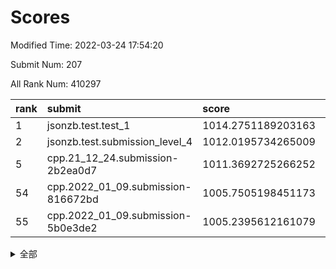 # Scores

Modified Time: 2022-03-24 17:54:20

Submit Num: 207

All Rank Num: 410297

| rank |               submit               |       score        |       sigma        | pk_num |
| :--- | :--------------------------------- | :----------------- | :----------------- | :----- |
| 1    | jsonzb.test.test_1                 | 1014.2751189203163 | 0.8324723262063628 | 7929   |
| 2    | jsonzb.test.submission_level_4     | 1012.0195734265009 | 0.7689503739964639 | 7927   |
| 5    | cpp.21_12_24.submission-2b2ea0d7   | 1011.3692725266252 | 0.7653551604763408 | 7931   |
| 54   | cpp.2022_01_09.submission-816672bd | 1005.7505198451173 | 0.7270813568371431 | 7929   |
| 55   | cpp.2022_01_09.submission-5b0e3de2 | 1005.2395612161079 | 0.7211666850007071 | 7932   |


<details>
<summary>全部</summary>

| rank |                 submit                 |       score        |       sigma        | pk_num |
| :--- | :------------------------------------- | :----------------- | :----------------- | :----- |
| 1    | jsonzb.test.test_1                     | 1014.2751189203163 | 0.8324723262063628 | 7929   |
| 2    | jsonzb.test.submission_level_4         | 1012.0195734265009 | 0.7689503739964639 | 7927   |
| 3    | gobigger.level_3.submission_level_3_24 | 1011.7664832025187 | 0.7986974645955398 | 7927   |
| 4    | gobigger.level_3.submission_level_3_27 | 1011.5901158820587 | 0.7879153266207083 | 7925   |
| 5    | cpp.21_12_24.submission-2b2ea0d7       | 1011.3692725266252 | 0.7653551604763408 | 7931   |
| 6    | gobigger.level_3.submission_level_3_36 | 1011.3349658988789 | 0.7904377028967753 | 7931   |
| 7    | gobigger.level_3.submission_level_3_19 | 1011.1177633738946 | 0.7915879539693911 | 7927   |
| 8    | gobigger.level_3.submission_level_3_30 | 1011.0752235293052 | 0.7692469068384118 | 7930   |
| 9    | gobigger.level_3.submission_level_3_45 | 1010.9213125992565 | 0.7523523199702467 | 7926   |
| 10   | gobigger.level_3.submission_level_3_22 | 1010.6893498872422 | 0.7796192981833413 | 7931   |
| 11   | gobigger.level_3.submission_level_3_34 | 1010.6502068809319 | 0.7737245202096523 | 7931   |
| 12   | gobigger.level_3.submission_level_3_39 | 1010.5849563177667 | 0.748803185758719  | 7929   |
| 13   | gobigger.level_3.submission_level_3_41 | 1010.497706436615  | 0.7667841202313654 | 7929   |
| 14   | gobigger.level_3.submission_level_3_29 | 1010.4237413837413 | 0.7659179607424852 | 7929   |
| 15   | gobigger.level_3.submission_level_3_11 | 1010.4072620781102 | 0.7566236756081821 | 7930   |
| 16   | gobigger.level_3.submission_level_3_49 | 1010.4041802753044 | 0.7576298834588622 | 7932   |
| 17   | gobigger.level_3.submission_level_3_15 | 1010.3992836718054 | 0.7738813114866313 | 7929   |
| 18   | gobigger.level_3.submission_level_3_47 | 1010.3721092597799 | 0.7535885927304679 | 7933   |
| 19   | gobigger.level_3.submission_level_3_21 | 1010.3568584797762 | 0.779206868076701  | 7929   |
| 20   | gobigger.level_3.submission_level_3_9  | 1010.3201911190077 | 0.7649707812510304 | 7931   |
| 21   | gobigger.level_3.submission_level_3_8  | 1010.1552534028992 | 0.7383054527716172 | 7926   |
| 22   | gobigger.level_3.submission_level_3_48 | 1010.0738594356411 | 0.7710462798758698 | 7927   |
| 23   | gobigger.level_3.submission_level_3_1  | 1010.058267570649  | 0.778618767263906  | 7923   |
| 24   | gobigger.level_3.submission_level_3_42 | 1010.0317501650542 | 0.7486800498599834 | 7933   |
| 25   | gobigger.level_3.submission_level_3_23 | 1010.0255149061795 | 0.7772607200983919 | 7931   |
| 26   | gobigger.level_3.submission_level_3_28 | 1010.0056111633284 | 0.7751498412696162 | 7928   |
| 27   | gobigger.level_3.submission_level_3_25 | 1009.9970548514417 | 0.7607438054525884 | 7933   |
| 28   | gobigger.level_3.submission_level_3_18 | 1009.8961314727547 | 0.7583938146690752 | 7929   |
| 29   | gobigger.level_3.submission_level_3_5  | 1009.8531280619271 | 0.741813711847313  | 7924   |
| 30   | gobigger.level_3.submission_level_3_20 | 1009.7995878262111 | 0.7386948385865005 | 7925   |
| 31   | gobigger.level_3.submission_level_3_13 | 1009.7967714623566 | 0.7644863810976005 | 7932   |
| 32   | gobigger.level_3.submission_level_3_6  | 1009.6825169949019 | 0.7323937021669805 | 7925   |
| 33   | gobigger.level_3.submission_level_3_46 | 1009.6523266685026 | 0.7554638959997803 | 7929   |
| 34   | gobigger.level_3.submission_level_3_12 | 1009.6486111605246 | 0.7489619925345875 | 7939   |
| 35   | gobigger.level_3.submission_level_3_16 | 1009.6182943280191 | 0.7365694656388726 | 7925   |
| 36   | gobigger.level_3.submission_level_3_32 | 1009.546325884065  | 0.7537760747440255 | 7930   |
| 37   | gobigger.level_3.submission_level_3_33 | 1009.517133533685  | 0.7609270780436759 | 7928   |
| 38   | gobigger.level_3.submission_level_3_2  | 1009.4501082662651 | 0.7585408829818236 | 7928   |
| 39   | gobigger.level_3.submission_level_3_35 | 1009.4490695413941 | 0.7253289368597624 | 7924   |
| 40   | gobigger.level_3.submission_level_3_40 | 1009.4337045049755 | 0.7716039261887964 | 7931   |
| 41   | gobigger.level_3.submission_level_3_7  | 1009.3934623838772 | 0.7377246842182482 | 7928   |
| 42   | gobigger.level_3.submission_level_3_4  | 1009.236760771735  | 0.7341127833266253 | 7926   |
| 43   | gobigger.level_3.submission_level_3_43 | 1009.1540140024488 | 0.7680675141226265 | 7930   |
| 44   | gobigger.level_3.submission_level_3_14 | 1009.0956103663249 | 0.7561775288625306 | 7929   |
| 45   | gobigger.level_3.submission_level_3_44 | 1009.0471500054339 | 0.7816332754776437 | 7929   |
| 46   | gobigger.level_3.submission_level_3_3  | 1008.9299742579383 | 0.749585629321927  | 7927   |
| 47   | gobigger.level_3.submission_level_3_0  | 1008.9215493903711 | 0.7624062311447971 | 7932   |
| 48   | gobigger.level_3.submission_level_3_26 | 1008.9215312571758 | 0.7793488029922447 | 7929   |
| 49   | gobigger.level_3.submission_level_3_17 | 1008.8805895729764 | 0.737111222926463  | 7933   |
| 50   | gobigger.level_3.submission_level_3_10 | 1008.8368575716245 | 0.7421875398228875 | 7926   |
| 51   | gobigger.level_3.submission_level_3_31 | 1008.6296448867279 | 0.7463148781997389 | 7925   |
| 52   | gobigger.level_3.submission_level_3_37 | 1008.4754580856263 | 0.7374028274181622 | 7931   |
| 53   | gobigger.level_3.submission_level_3_38 | 1008.3343898007594 | 0.7723593563176171 | 7930   |
| 54   | cpp.2022_01_09.submission-816672bd     | 1005.7505198451173 | 0.7270813568371431 | 7929   |
| 55   | cpp.2022_01_09.submission-5b0e3de2     | 1005.2395612161079 | 0.7211666850007071 | 7932   |
| 56   | gobigger.level_1.submission_level_1_19 | 1005.0363869647208 | 0.7182475691684574 | 7924   |
| 57   | gobigger.level_1.submission_level_1_11 | 1004.854413636272  | 0.703948940565214  | 7924   |
| 58   | gobigger.level_1.submission_level_1_6  | 1004.7194715521613 | 0.7161527043738372 | 7928   |
| 59   | gobigger.level_1.submission_level_1_2  | 1004.4269097258174 | 0.7250171820156174 | 7929   |
| 60   | gobigger.level_1.submission_level_1_25 | 1004.2346765473102 | 0.7083843395185171 | 7924   |
| 61   | gobigger.level_1.submission_level_1_12 | 1004.2241856238526 | 0.7252125642654474 | 7931   |
| 62   | gobigger.level_1.submission_level_1_35 | 1004.1975034450052 | 0.7170496396078383 | 7928   |
| 63   | gobigger.level_1.submission_level_1_22 | 1004.1759410482922 | 0.7018443495574268 | 7925   |
| 64   | gobigger.level_1.submission_level_1_34 | 1004.0872266055209 | 0.7157499313900889 | 7931   |
| 65   | gobigger.level_1.submission_level_1_36 | 1003.950417504045  | 0.7117097689937877 | 7926   |
| 66   | gobigger.level_1.submission_level_1_27 | 1003.9430118527853 | 0.7241811447322823 | 7925   |
| 67   | gobigger.level_1.submission_level_1_14 | 1003.9064188260106 | 0.707906253334163  | 7931   |
| 68   | gobigger.level_1.submission_level_1_13 | 1003.8261767524997 | 0.7147655703069081 | 7929   |
| 69   | gobigger.level_1.submission_level_1_29 | 1003.8226611061282 | 0.7219890458801616 | 7931   |
| 70   | gobigger.level_1.submission_level_1_37 | 1003.7862971304179 | 0.7116378633397599 | 7931   |
| 71   | gobigger.level_1.submission_level_1_32 | 1003.7347693101317 | 0.720000588103195  | 7926   |
| 72   | gobigger.level_1.submission_level_1_16 | 1003.6116630479078 | 0.7261900184119023 | 7929   |
| 73   | gobigger.level_1.submission_level_1_30 | 1003.6046788621989 | 0.7071866916984714 | 7936   |
| 74   | gobigger.level_1.submission_level_1_8  | 1003.5675064738891 | 0.7212883391042948 | 7928   |
| 75   | gobigger.level_1.submission_level_1_15 | 1003.5215782896656 | 0.7124674384977628 | 7932   |
| 76   | gobigger.level_1.submission_level_1_38 | 1003.4702163474263 | 0.727311358921526  | 7927   |
| 77   | gobigger.level_1.submission_level_1_44 | 1003.4223712352779 | 0.7335340766071954 | 7928   |
| 78   | gobigger.level_1.submission_level_1_10 | 1003.4170808981634 | 0.7187038289018747 | 7930   |
| 79   | gobigger.level_1.submission_level_1_3  | 1003.3175848587612 | 0.7186293802331519 | 7929   |
| 80   | gobigger.level_1.submission_level_1_4  | 1003.2892283606678 | 0.710861184234748  | 7925   |
| 81   | gobigger.level_1.submission_level_1_39 | 1003.2669419344631 | 0.7252513630804003 | 7928   |
| 82   | gobigger.level_1.submission_level_1_17 | 1003.2661141533379 | 0.7157783975578754 | 7922   |
| 83   | gobigger.level_1.submission_level_1_48 | 1003.2332222369502 | 0.7075248739213397 | 7929   |
| 84   | gobigger.level_1.submission_level_1_26 | 1003.1712446631576 | 0.7204570704358768 | 7929   |
| 85   | gobigger.level_1.submission_level_1_33 | 1003.0786928175135 | 0.7145645709775079 | 7931   |
| 86   | gobigger.level_1.submission_level_1_40 | 1003.0537197470702 | 0.718686789795575  | 7929   |
| 87   | gobigger.level_1.submission_level_1_49 | 1003.0016208659816 | 0.7139684328497066 | 7926   |
| 88   | gobigger.level_1.submission_level_1_23 | 1002.9074018750534 | 0.7069444900966153 | 7927   |
| 89   | gobigger.level_1.submission_level_1_5  | 1002.880284713107  | 0.7216224371924257 | 7926   |
| 90   | gobigger.level_1.submission_level_1_20 | 1002.8769364626984 | 0.7157999339761604 | 7931   |
| 91   | gobigger.level_1.submission_level_1_47 | 1002.8763294006984 | 0.713213270003779  | 7928   |
| 92   | gobigger.level_1.submission_level_1_41 | 1002.8352991492746 | 0.7071483769505805 | 7933   |
| 93   | gobigger.level_1.submission_level_1_0  | 1002.8031296104551 | 0.7164786254345025 | 7931   |
| 94   | gobigger.level_1.submission_level_1_9  | 1002.7874095490237 | 0.716888470696773  | 7928   |
| 95   | gobigger.level_1.submission_level_1_45 | 1002.7689734726721 | 0.7121488276332923 | 7926   |
| 96   | gobigger.level_1.submission_level_1_21 | 1002.6846202004361 | 0.7119560817573378 | 7935   |
| 97   | gobigger.level_1.submission_level_1_18 | 1002.6472129729008 | 0.7057455254952177 | 7931   |
| 98   | gobigger.level_1.submission_level_1_42 | 1002.6464807938596 | 0.7198343906759023 | 7925   |
| 99   | gobigger.level_1.submission_level_1_46 | 1002.5609277162653 | 0.7078212285703854 | 7924   |
| 100  | gobigger.level_1.submission_level_1_1  | 1002.4770585948526 | 0.7118498686003835 | 7927   |
| 101  | gobigger.level_1.submission_level_1_24 | 1002.4489211443409 | 0.7127484266972435 | 7925   |
| 102  | gobigger.level_1.submission_level_1_7  | 1002.4485841733334 | 0.7033194569076845 | 7931   |
| 103  | gobigger.level_1.submission_level_1_43 | 1002.2995072043078 | 0.7197844611996106 | 7923   |
| 104  | gobigger.level_1.submission_level_1_28 | 1002.2956568633672 | 0.7179310323294481 | 7928   |
| 105  | gobigger.level_1.submission_level_1_31 | 1001.4903180603877 | 0.6925216846529859 | 7926   |
| 106  | gobigger.random.submission_random_12   | 997.4492368042492  | 0.7110098251064662 | 7929   |
| 107  | gobigger.random.submission_random_24   | 997.312768053357   | 0.7084599808128499 | 7929   |
| 108  | gobigger.random.submission_random_15   | 997.150375668754   | 0.7013909931571208 | 7927   |
| 109  | gobigger.random.submission_random_8    | 997.0973078880379  | 0.7084297338709618 | 7930   |
| 110  | gobigger.random.submission_random_19   | 996.933026623748   | 0.7036766800301297 | 7936   |
| 111  | gobigger.random.submission_random_31   | 996.71520777837    | 0.720654126150522  | 7936   |
| 112  | gobigger.random.submission_random_30   | 996.6269193268047  | 0.7195831609054052 | 7924   |
| 113  | gobigger.random.submission_random_39   | 996.4945236779953  | 0.7118074443687717 | 7931   |
| 114  | gobigger.random.submission_random_47   | 996.4920998291939  | 0.7055702667578027 | 7928   |
| 115  | gobigger.random.submission_random_6    | 996.4568655867996  | 0.70423021830296   | 7924   |
| 116  | gobigger.random.submission_random_17   | 996.4355645569432  | 0.7227333521587114 | 7928   |
| 117  | gobigger.random.submission_random_18   | 996.4346366590739  | 0.7126033715704967 | 7929   |
| 118  | gobigger.random.submission_random_2    | 996.4145933125226  | 0.6983869878844907 | 7925   |
| 119  | gobigger.random.submission_random_7    | 996.3804451660279  | 0.6980232412529607 | 7930   |
| 120  | gobigger.random.submission_random_28   | 996.3483615817249  | 0.7236402567139929 | 7928   |
| 121  | gobigger.random.submission_random_34   | 996.3432979358716  | 0.7170050757883336 | 7927   |
| 122  | gobigger.random.submission_random_37   | 996.3159027255672  | 0.7184031041922445 | 7935   |
| 123  | gobigger.random.submission_random_49   | 996.3006654348036  | 0.7089969150297317 | 7924   |
| 124  | gobigger.random.submission_random_11   | 996.2910947131606  | 0.70169934767146   | 7931   |
| 125  | gobigger.random.submission_random_4    | 996.2450975592975  | 0.7064433162769558 | 7929   |
| 126  | gobigger.random.submission_random_41   | 996.183772847281   | 0.7096644951796066 | 7928   |
| 127  | gobigger.random.submission_random_5    | 996.1660927667846  | 0.7106109403621854 | 7926   |
| 128  | gobigger.random.submission_random_45   | 996.1431288719058  | 0.7014661923744158 | 7927   |
| 129  | gobigger.random.submission_random_13   | 996.1035524858517  | 0.7248359389209176 | 7928   |
| 130  | gobigger.random.submission_random_33   | 996.0936544705899  | 0.709257400778915  | 7934   |
| 131  | gobigger.random.submission_random_43   | 996.0176407654826  | 0.7057597428247228 | 7924   |
| 132  | gobigger.random.submission_random_29   | 995.9789390483921  | 0.7100259515123143 | 7924   |
| 133  | gobigger.random.submission_random_32   | 995.9756656204212  | 0.7130645972527597 | 7928   |
| 134  | gobigger.random.submission_random_10   | 995.957113997553   | 0.7054955916975526 | 7928   |
| 135  | gobigger.random.submission_random_48   | 995.9348400368749  | 0.71402132717191   | 7928   |
| 136  | gobigger.random.submission_random_44   | 995.9180991214298  | 0.7066405886923529 | 7932   |
| 137  | gobigger.random.submission_random_40   | 995.9056677876598  | 0.7143147596477951 | 7931   |
| 138  | gobigger.random.submission_random_1    | 995.9041010047943  | 0.7194573395791919 | 7926   |
| 139  | gobigger.random.submission_random_9    | 995.8876193760466  | 0.706705249981782  | 7926   |
| 140  | gobigger.random.submission_random_46   | 995.8112223399387  | 0.7163073297725511 | 7931   |
| 141  | gobigger.random.submission_random_36   | 995.7267658909323  | 0.7121622839029956 | 7928   |
| 142  | gobigger.random.submission_random_14   | 995.7220243825525  | 0.7234181882491512 | 7926   |
| 143  | gobigger.random.submission_random_0    | 995.7122719820277  | 0.7080153736542166 | 7929   |
| 144  | gobigger.random.submission_random_16   | 995.661650123666   | 0.7021464216602019 | 7929   |
| 145  | gobigger.random.submission_random_27   | 995.6601689257793  | 0.707704129636521  | 7927   |
| 146  | gobigger.random.submission_random_23   | 995.6504342986933  | 0.7071664044662979 | 7930   |
| 147  | gobigger.random.submission_random_25   | 995.4962567881869  | 0.7077234495106474 | 7928   |
| 148  | gobigger.random.submission_random_26   | 995.3494754370648  | 0.713826249819332  | 7928   |
| 149  | gobigger.random.submission_random_35   | 995.2996736816782  | 0.7190435062218518 | 7930   |
| 150  | gobigger.random.submission_random_42   | 995.0410213578401  | 0.7213139092273299 | 7926   |
| 151  | gobigger.random.submission_random_3    | 995.0109806659933  | 0.709570072076901  | 7929   |
| 152  | gobigger.random.submission_random_22   | 994.7169698624662  | 0.707339120669155  | 7928   |
| 153  | gobigger.random.submission_random_20   | 994.5802239329622  | 0.7108648531850551 | 7926   |
| 154  | gobigger.random.submission_random_21   | 994.5285845648921  | 0.7103724167685701 | 7933   |
| 155  | gobigger.level_2.submission_level_2_15 | 994.1179677850519  | 0.7223209980478048 | 7927   |
| 156  | gobigger.level_2.submission_level_2_6  | 994.0793723004089  | 0.7344562307053883 | 7927   |
| 157  | gobigger.random.submission_random_38   | 994.0251342463575  | 0.73233306939699   | 7932   |
| 158  | gobigger.level_2.submission_level_2_44 | 993.8958848369065  | 0.7265258362379379 | 7931   |
| 159  | gobigger.level_2.submission_level_2_34 | 993.8336382499467  | 0.7377475791658148 | 7926   |
| 160  | gobigger.level_2.submission_level_2_35 | 993.4710805826087  | 0.7570737523093876 | 7927   |
| 161  | gobigger.level_2.submission_level_2_30 | 993.3602323535357  | 0.740596370787514  | 7922   |
| 162  | gobigger.level_2.submission_level_2_28 | 993.3466556723662  | 0.7422278398449343 | 7930   |
| 163  | gobigger.level_2.submission_level_2_23 | 993.2363379796391  | 0.7449125067078333 | 7924   |
| 164  | gobigger.level_2.submission_level_2_29 | 992.9737345035741  | 0.7377102076995775 | 7926   |
| 165  | gobigger.level_2.submission_level_2_48 | 992.9383438867203  | 0.7362426158075127 | 7927   |
| 166  | gobigger.level_2.submission_level_2_10 | 992.8904138048634  | 0.7472177111391918 | 7929   |
| 167  | gobigger.level_2.submission_level_2_24 | 992.86101553341    | 0.7380987296031617 | 7932   |
| 168  | gobigger.level_2.submission_level_2_16 | 992.8476096202617  | 0.7493363563653074 | 7929   |
| 169  | gobigger.level_2.submission_level_2_49 | 992.8458967112464  | 0.7528346389603362 | 7931   |
| 170  | gobigger.level_2.submission_level_2_1  | 992.8106049655771  | 0.7360350276390092 | 7934   |
| 171  | gobigger.level_2.submission_level_2_2  | 992.7948410857111  | 0.749996407297461  | 7924   |
| 172  | gobigger.level_2.submission_level_2_47 | 992.7321157894265  | 0.7378074765771895 | 7932   |
| 173  | gobigger.level_2.submission_level_2_19 | 992.7269892777168  | 0.7408148965604365 | 7932   |
| 174  | gobigger.level_2.submission_level_2_4  | 992.6567752926402  | 0.7357069996554093 | 7927   |
| 175  | gobigger.level_2.submission_level_2_20 | 992.4955296445149  | 0.7554299736770363 | 7924   |
| 176  | gobigger.level_2.submission_level_2_0  | 992.4718714947974  | 0.7551186385077664 | 7930   |
| 177  | gobigger.level_2.submission_level_2_26 | 992.3672041762538  | 0.7459029907658836 | 7925   |
| 178  | gobigger.level_2.submission_level_2_22 | 992.2704197583897  | 0.7462266776818144 | 7930   |
| 179  | gobigger.level_2.submission_level_2_45 | 992.2480791847682  | 0.7370820049100523 | 7932   |
| 180  | gobigger.level_2.submission_level_2_39 | 992.1923176511557  | 0.737471988804866  | 7926   |
| 181  | gobigger.level_2.submission_level_2_8  | 992.0347689708999  | 0.7494945966161983 | 7929   |
| 182  | gobigger.level_2.submission_level_2_46 | 991.9962224108363  | 0.7507705368635276 | 7927   |
| 183  | gobigger.level_2.submission_level_2_11 | 991.9830779317033  | 0.7490202012074882 | 7923   |
| 184  | gobigger.level_2.submission_level_2_18 | 991.9486890307029  | 0.730854794979045  | 7929   |
| 185  | gobigger.level_2.submission_level_2_21 | 991.8817249418126  | 0.7614554416053777 | 7929   |
| 186  | gobigger.level_2.submission_level_2_43 | 991.8763854559163  | 0.746683035324338  | 7927   |
| 187  | gobigger.level_2.submission_level_2_5  | 991.8003011030276  | 0.7577264864078805 | 7925   |
| 188  | gobigger.level_2.submission_level_2_32 | 991.7380316612348  | 0.741892161804601  | 7924   |
| 189  | gobigger.level_2.submission_level_2_14 | 991.6884460558974  | 0.7417733934849491 | 7930   |
| 190  | gobigger.level_2.submission_level_2_40 | 991.6762623891386  | 0.7511101623499546 | 7931   |
| 191  | gobigger.level_2.submission_level_2_27 | 991.5919409033579  | 0.7389153793218463 | 7932   |
| 192  | gobigger.level_2.submission_level_2_37 | 991.5545771677862  | 0.7500021279262218 | 7925   |
| 193  | gobigger.level_2.submission_level_2_13 | 991.4804904238755  | 0.7496942131875829 | 7926   |
| 194  | gobigger.level_2.submission_level_2_9  | 991.4219951970173  | 0.7498663239838661 | 7928   |
| 195  | gobigger.level_2.submission_level_2_25 | 991.3358162437984  | 0.7581499041378181 | 7931   |
| 196  | gobigger.level_2.submission_level_2_31 | 991.2826293551107  | 0.7672683403805912 | 7928   |
| 197  | gobigger.level_2.submission_level_2_38 | 991.1584666617044  | 0.7490367702929441 | 7926   |
| 198  | gobigger.level_2.submission_level_2_7  | 991.1324656747989  | 0.778147341952838  | 7932   |
| 199  | gobigger.level_2.submission_level_2_42 | 991.0085732220269  | 0.7643400824910057 | 7931   |
| 200  | gobigger.level_2.submission_level_2_33 | 990.963007334008   | 0.7504644972971876 | 7930   |
| 201  | gobigger.level_2.submission_level_2_41 | 990.5810712936462  | 0.7767949975276452 | 7928   |
| 202  | gobigger.level_2.submission_level_2_12 | 990.4117510498902  | 0.7770528894976112 | 7928   |
| 203  | gobigger.level_2.submission_level_2_17 | 990.2317709533062  | 0.7711283361092552 | 7932   |
| 204  | gobigger.level_2.submission_level_2_3  | 989.8232954132117  | 0.7636770707965366 | 7927   |
| 205  | gobigger.level_2.submission_level_2_36 | 989.6074319156927  | 0.7745543504930478 | 7928   |
| 206  | gobigger.none.submission_none_0        | 977.4886607523231  | 1.339763302486767  | 7928   |
| 207  | gobigger.none.submission_none_1        | 976.3731271958948  | 1.4252787641047426 | 7925   |

</details>